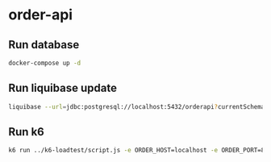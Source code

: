 # order-api

## Run database

```bash
docker-compose up -d
```

## Run liquibase update

```bash
liquibase --url=jdbc:postgresql://localhost:5432/orderapi?currentSchema=public --changeLogFile=./migration/changelog/changelog.yaml --username=orderapi --password=orderapi update
```

## Run k6

```bash
k6 run ../k6-loadtest/script.js -e ORDER_HOST=localhost -e ORDER_PORT=8080 --vus 20 --duration 600s -e K6_WEB_DASHBOARD=true
```
